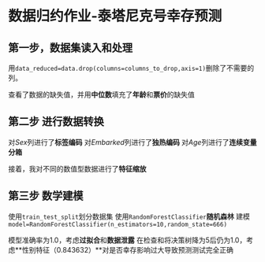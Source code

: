 # 数据归约作业-泰塔尼克号幸存预测
## 第一步，数据集读入和处理

用`data_reduced=data.drop(columns=columns_to_drop,axis=1)`删除了不需要的列。
 
查看了数据的缺失值，并用**中位数**填充了**年龄**和**票价**的缺失值

## 第二步 进行数据转换

对*Sex*列进行了**标签编码**
对*Embarked*列进行了**独热编码**
对*Age*列进行了**连续变量分箱**

接着，我对不同的数值型数据进行了**特征缩放**

## 第三步 数学建模

使用`train_test_split`划分数据集
使用`RandomForestClassifier`**随机森林** 建模
`model=RandomForestClassifier(n_estimators=10,random_state=666)`

模型准确率为1.0，考虑**过拟合**和**数据泄露**
在检查和将决策树降为5后仍为1.0，考虑**性别特征（0.843632）**对是否幸存影响过大导致预测测试完全正确
